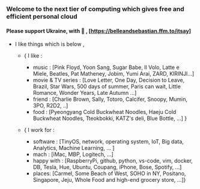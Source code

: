 ### Welcome to the next tier of computing which gives free and efficient personal cloud
#### Please support Ukraine, with :pray: , [https://belleandsebastian.ffm.to/itsay]
 
- I like things which is below ,
  - { I like :
    - music : [Pink Floyd, Yoon Sang, Sugar Babe, Il Volo, Latte e Miele, Beatles, Pat Matheney, Jobim, Yumi Arai, ZARD, KIRINJI...]
    - movie & TV series : [Love Letter, One Day, Decision to Leave, Brazil, Star Wars, 500 days of summer, Paris can wait, Little Romance, Wonder Years, Late Autumn ...]
    - friend : [Charlie Brown, Sally, Totoro, Calcifer, Snoopy, Mumin, 3PO, R2D2, ..]
    - food : [Pyeongyang Cold Buckwheat Noodles, Haeju Cold Buckwheat Noodles, Tteokbokki, KATZ's deli, Blue Bottle, ...] }

  - { I work for : 
    - software : [TinyOS, network, operating system, IoT, Big data, Analytics, Machine Learning, ... ]
    - mach : [iMac, MBP, Logitech, ...] 
    - happy with : [RaspberryPi, github, python, vs-code, vim, docker, DB, Tesla, Hue, Ubuntu, Coupang, iPhone, Bose, Spotify, ...]
    - places: [Carmel, Some Beach of West, SOHO in NY, Positano, Singapore, Jeju, Whole Food and high-end grocery store, ...]}  

<!--  
**jeonghoonkang/jeonghoonkang** is a ✨ _special_ ✨ repository because its `README.md` (this file) appears on your GitHub profile.
Here are some ideas to get you started: 
- 🔭 I’m currently working on ...
- 🌱 I’m currently learning ...
- 👯 I’m looking to collaborate on ...
- 🤔 I’m looking for help with ...
- 💬 Ask me about ...
- 📫 How to reach me: ...
- 😄 Pronouns: ...
- ⚡ Fun fact: ...
https://dillinger.io/
-->
